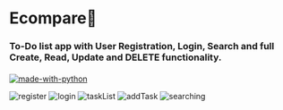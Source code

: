 <h1><strong>Ecompare🚀</strong></h1>


<h3 style="margin-bottom:20px;">
To-Do list app with User Registration, Login, Search and full Create, Read, Update and DELETE functionality.
</h3>


[![made-with-python](https://img.shields.io/badge/Made%20with-Python-1f425f.svg)](https://www.python.org/)


![register](https://user-images.githubusercontent.com/66237748/121864144-33fd1580-cd1a-11eb-8d94-dd6d7900a487.png)
![login](https://user-images.githubusercontent.com/66237748/121864142-32cbe880-cd1a-11eb-93b6-aac5160910c6.png)
![taskList](https://user-images.githubusercontent.com/66237748/121864149-352e4280-cd1a-11eb-8fa5-03f18304667f.png)
![addTask](https://user-images.githubusercontent.com/66237748/121864130-2e9fcb00-cd1a-11eb-9e5f-a293ea4224bd.png)
![searching](https://user-images.githubusercontent.com/66237748/121864147-3495ac00-cd1a-11eb-9d69-4599df620b59.png)



